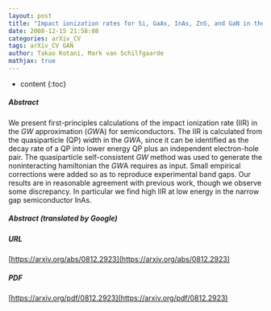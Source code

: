 ```yaml
---
layout: post
title: "Impact ionization rates for Si, GaAs, InAs, ZnS, and GaN in the $GW$ approximation"
date: 2008-12-15 21:58:08
categories: arXiv_CV
tags: arXiv_CV GAN
author: Takao Kotani, Mark van Schilfgaarde
mathjax: true
---
```


* content
{:toc}

##### Abstract
We present first-principles calculations of the impact ionization rate (IIR) in the $GW$ approximation ($GW$A) for semiconductors. The IIR is calculated from the quasiparticle (QP) width in the $GW$A, since it can be identified as the decay rate of a QP into lower energy QP plus an independent electron-hole pair. The quasiparticle self-consistent $GW$ method was used to generate the noninteracting hamiltonian the $GW$A requires as input. Small empirical corrections were added so as to reproduce experimental band gaps. Our results are in reasonable agreement with previous work, though we observe some discrepancy. In particular we find high IIR at low energy in the narrow gap semiconductor InAs.

##### Abstract (translated by Google)


##### URL
[https://arxiv.org/abs/0812.2923](https://arxiv.org/abs/0812.2923)

##### PDF
[https://arxiv.org/pdf/0812.2923](https://arxiv.org/pdf/0812.2923)

